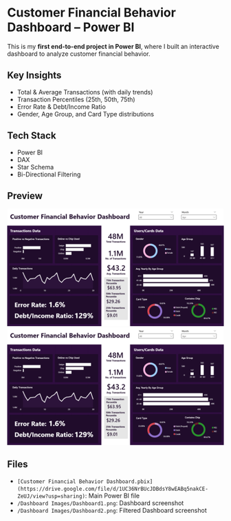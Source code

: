 # Customer Financial Behavior Dashboard – Power BI  

This is my **first end-to-end project in Power BI**, where I built an interactive dashboard to analyze customer financial behavior.  

## Key Insights  
- Total & Average Transactions (with daily trends)  
- Transaction Percentiles (25th, 50th, 75th)  
- Error Rate & Debt/Income Ratio  
- Gender, Age Group, and Card Type distributions  

## Tech Stack  
- Power BI  
- DAX  
- Star Schema  
- Bi-Directional Filtering  

## Preview  
![Dashboard Preview](/Dashboard_Images/Dashboard1.png)  
![Dashboard Preview](/Dashboard_Images/Dashboard1.png)  

## Files  
- `[Customer Financial Behavior Dashboard.pbix](https://drive.google.com/file/d/1UC36NrBUcJDBdsY8wEABq5nakCE-ZeUJ/view?usp=sharing)`: Main Power BI file 
- `/Dashboard Images/Dashboard1.png`: Dashboard screenshot
- `/Dashboard Images/Dashboard2.png`: Filtered Dashboard screenshot  
